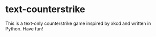 # text-counterstrike
This is a text-only counterstrike game inspired by xkcd and written in Python.
Have fun!
